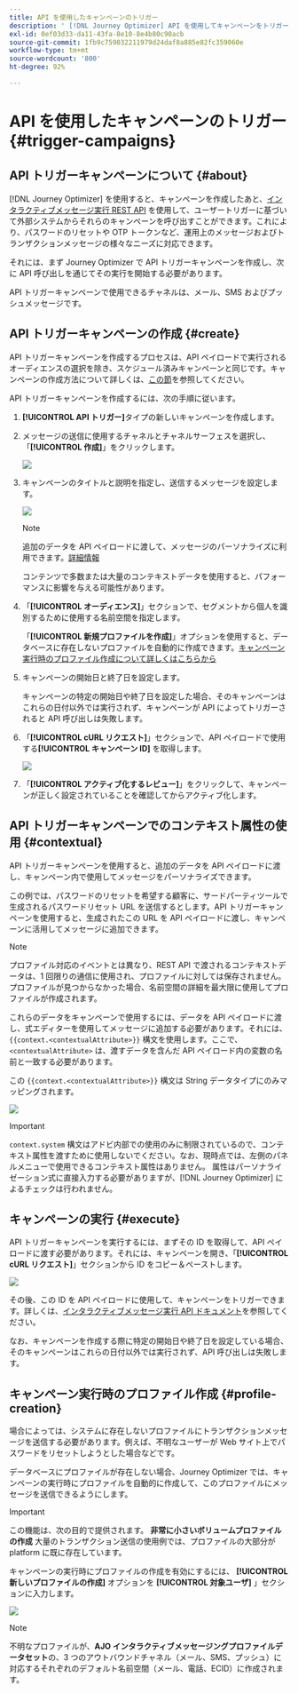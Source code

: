 ```yaml
---
title: API を使用したキャンペーンのトリガー
description: ' [!DNL Journey Optimizer] API を使用してキャンペーンをトリガーする方法を説明します'
exl-id: 0ef03d33-da11-43fa-8e10-8e4b80c90acb
source-git-commit: 1fb9c759032211979d24daf8a885e82fc359060e
workflow-type: tm+mt
source-wordcount: '800'
ht-degree: 92%

---
```


# API を使用したキャンペーンのトリガー {#trigger-campaigns}

## API トリガーキャンペーンについて {#about}

[!DNL Journey Optimizer] を使用すると、キャンペーンを作成したあと、[インタラクティブメッセージ実行 REST API](https://developer.adobe.com/journey-optimizer-apis/references/messaging/#tag/execution) を使用して、ユーザートリガーに基づいて外部システムからそれらのキャンペーンを呼び出すことができます。これにより、パスワードのリセットや OTP トークンなど、運用上のメッセージおよびトランザクションメッセージの様々なニーズに対応できます。

それには、まず Journey Optimizer で API トリガーキャンペーンを作成し、次に API 呼び出しを通じてその実行を開始する必要があります。

API トリガーキャンペーンで使用できるチャネルは、メール、SMS およびプッシュメッセージです。

## API トリガーキャンペーンの作成 {#create}

API トリガーキャンペーンを作成するプロセスは、API ペイロードで実行されるオーディエンスの選択を除き、スケジュール済みキャンペーンと同じです。キャンペーンの作成方法について詳しくは、[この節](create-campaign.md)を参照してください。

API トリガーキャンペーンを作成するには、次の手順に従います。

1. **[!UICONTROL API トリガー]**&#x200B;タイプの新しいキャンペーンを作成します。

1. メッセージの送信に使用するチャネルとチャネルサーフェスを選択し、「**[!UICONTROL 作成]**」をクリックします。

   ![](assets/api-triggered-type.png)

1. キャンペーンのタイトルと説明を指定し、送信するメッセージを設定します。

   ![](assets/api-triggered-properties.png)

   >[!NOTE]
   >
   >追加のデータを API ペイロードに渡して、メッセージのパーソナライズに利用できます。[詳細情報](#contextual)
   >
   >コンテンツで多数または大量のコンテキストデータを使用すると、パフォーマンスに影響を与える可能性があります。

1. 「**[!UICONTROL オーディエンス]**」セクションで、セグメントから個人を識別するために使用する名前空間を指定します。

   「**[!UICONTROL 新規プロファイルを作成]**」オプションを使用すると、データベースに存在しないプロファイルを自動的に作成できます。[キャンペーン実行時のプロファイル作成について詳しくはこちらから](#profile-creation)

1. キャンペーンの開始日と終了日を設定します。

   キャンペーンの特定の開始日や終了日を設定した場合、そのキャンペーンはこれらの日付以外では実行されず、キャンペーンが API によってトリガーされると API 呼び出しは失敗します。

1. 「**[!UICONTROL cURL リクエスト]**」セクションで、API ペイロードで使用する&#x200B;**[!UICONTROL キャンペーン ID]** を取得します。

   ![](assets/api-triggered-curl.png)

1. 「**[!UICONTROL アクティブ化するレビュー]**」をクリックして、キャンペーンが正しく設定されていることを確認してからアクティブ化します。

## API トリガーキャンペーンでのコンテキスト属性の使用 {#contextual}

API トリガーキャンペーンを使用すると、追加のデータを API ペイロードに渡し、キャンペーン内で使用してメッセージをパーソナライズできます。

この例では、パスワードのリセットを希望する顧客に、サードパーティツールで生成されるパスワードリセット URL を送信するとします。API トリガーキャンペーンを使用すると、生成されたこの URL を API ペイロードに渡し、キャンペーンに活用してメッセージに追加できます。

>[!NOTE]
>
>プロファイル対応のイベントとは異なり、REST API で渡されるコンテキストデータは、1 回限りの通信に使用され、プロファイルに対しては保存されません。プロファイルが見つからなかった場合、名前空間の詳細を最大限に使用してプロファイルが作成されます。

これらのデータをキャンペーンで使用するには、データを API ペイロードに渡し、式エディターを使用してメッセージに追加する必要があります。それには、`{{context.<contextualAttribute>}}` 構文を使用します。ここで、`<contextualAttribute>` は、渡すデータを含んだ API ペイロード内の変数の名前と一致する必要があります。

この `{{context.<contextualAttribute>}}` 構文は String データタイプにのみマッピングされます。

![](assets/api-triggered-context.png)

>[!IMPORTANT]
>
>`context.system` 構文はアドビ内部での使用のみに制限されているので、コンテキスト属性を渡すために使用しないでください。なお、現時点では、左側のパネルメニューで使用できるコンテキスト属性はありません。 属性はパーソナライゼーション式に直接入力する必要がありますが、[!DNL Journey Optimizer] によるチェックは行われません。

## キャンペーンの実行 {#execute}

API トリガーキャンペーンを実行するには、まずその ID を取得して、API ペイロードに渡す必要があります。それには、キャンペーンを開き、「**[!UICONTROL cURL リクエスト]**」セクションから ID をコピー＆ペーストします。

![](assets/api-triggered-id.png)

その後、この ID を API ペイロードに使用して、キャンペーンをトリガーできます。詳しくは、[インタラクティブメッセージ実行 API ドキュメント](https://developer.adobe.com/journey-optimizer-apis/references/messaging/#tag/execution)を参照してください。

なお、キャンペーンを作成する際に特定の開始日や終了日を設定している場合、そのキャンペーンはこれらの日付以外では実行されず、API 呼び出しは失敗します。

## キャンペーン実行時のプロファイル作成 {#profile-creation}

場合によっては、システムに存在しないプロファイルにトランザクションメッセージを送信する必要があります。例えば、不明なユーザーが Web サイト上でパスワードをリセットしようとした場合などです。

データベースにプロファイルが存在しない場合、Journey Optimizer では、キャンペーンの実行時にプロファイルを自動的に作成して、このプロファイルにメッセージを送信できるようにします。

>[!IMPORTANT]
>
>この機能は、次の目的で提供されます。 **非常に小さいボリュームプロファイルの作成** 大量のトランザクション送信の使用例では、プロファイルの大部分が platform に既に存在しています。

キャンペーンの実行時にプロファイルの作成を有効にするには、 **[!UICONTROL 新しいプロファイルの作成]** オプションを **[!UICONTROL 対象ユーザ]** 」セクションに入力します。

![](assets/api-triggered-create-profile.png)

>[!NOTE]
>
>不明なプロファイルが、**AJO インタラクティブメッセージングプロファイルデータセット**&#x200B;の、3 つのアウトバウンドチャネル（メール、SMS、プッシュ）に対応するそれぞれのデフォルト名前空間（メール、電話、ECID）に作成されます。
